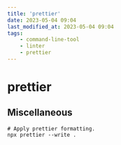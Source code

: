```yaml
---
title: 'prettier'
date: 2023-05-04 09:04
last_modified_at: 2023-05-04 09:04
tags:
    - command-line-tool
    - linter
    - prettier
---
```


# prettier

## Miscellaneous

```shell
# Apply prettier formatting.
npx prettier --write .
```
